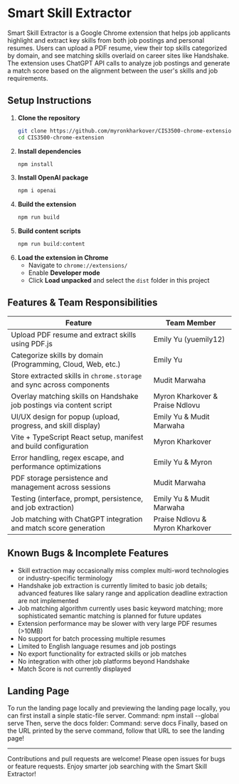 # Smart Skill Extractor

Smart Skill Extractor is a Google Chrome extension that helps job applicants highlight and extract key skills from both job postings and personal resumes. Users can upload a PDF resume, view their top skills categorized by domain, and see matching skills overlaid on career sites like Handshake. The extension uses ChatGPT API calls to analyze job postings and generate a match score based on the alignment between the user's skills and job requirements.

## Setup Instructions

1. **Clone the repository**
   ```bash
   git clone https://github.com/myronkharkover/CIS3500-chrome-extension.git
   cd CIS3500-chrome-extension
   ```
2. **Install dependencies**
   ```bash
   npm install
   ```
3. **Install OpenAI package**
   ```bash
   npm i openai
   ```
4. **Build the extension**
   ```bash
   npm run build
   ```
5. **Build content scripts**
   ```bash
   npm run build:content
   ```
6. **Load the extension in Chrome**
   - Navigate to `chrome://extensions/`
   - Enable **Developer mode**
   - Click **Load unpacked** and select the `dist` folder in this project

## Features & Team Responsibilities

| Feature                                                               | Team Member          |
| --------------------------------------------------------------------- | -------------------- |
| Upload PDF resume and extract skills using PDF.js                     | Emily Yu (yuemily12) |
| Categorize skills by domain (Programming, Cloud, Web, etc.)           | Emily Yu             |
| Store extracted skills in `chrome.storage` and sync across components | Mudit Marwaha        |
| Overlay matching skills on Handshake job postings via content script   | Myron Kharkover & Praise Ndlovu  |
| UI/UX design for popup (upload, progress, and skill display)          | Emily Yu & Mudit Marwaha |
| Vite + TypeScript React setup, manifest and build configuration       | Myron Kharkover      |
| Error handling, regex escape, and performance optimizations           | Emily Yu & Myron     |
| PDF storage persistence and management across sessions                | Mudit Marwaha        |
| Testing (interface, prompt, persistence, and job extraction)          | Emily Yu & Mudit Marwaha |
| Job matching with ChatGPT integration and match score generation      | Praise Ndlovu & Myron Kharkover |

## Known Bugs & Incomplete Features

- Skill extraction may occasionally miss complex multi-word technologies or industry-specific terminology
- Handshake job extraction is currently limited to basic job details; advanced features like salary range and application deadline extraction are not implemented
- Job matching algorithm currently uses basic keyword matching; more sophisticated semantic matching is planned for future updates
- Extension performance may be slower with very large PDF resumes (>10MB)
- No support for batch processing multiple resumes
- Limited to English language resumes and job postings
- No export functionality for extracted skills or job matches
- No integration with other job platforms beyond Handshake
- Match Score is not currently displayed

## Landing Page

To run the landing page locally and previewing the landing page locally, you can first install a sinple static-file server.
Command: npm install --global serve
Then, serve the docs folder:
Command: serve docs
Finally, based on the URL printed by the serve command, follow that URL to see the landing page!

---

Contributions and pull requests are welcome! Please open issues for bugs or feature requests. Enjoy smarter job searching with the Smart Skill Extractor!
